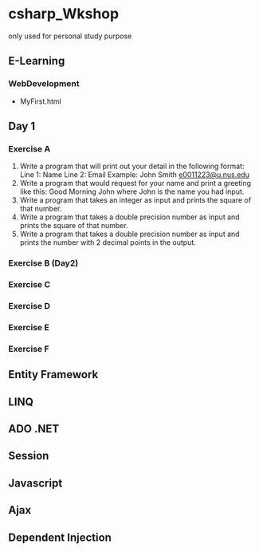 # csharp_Wkshop
only used for personal study purpose

## E-Learning

### WebDevelopment

- MyFirst.html

## Day 1 

### Exercise A

  1. Write a program that will print out your detail in the following format:
  Line 1: Name
  Line 2: Email
  Example:
  John Smith
  e0011223@u.nus.edu
  2. Write a program that would request for your name and print a greeting like this: Good Morning John where John is the name you had input.
  3. Write a program that takes an integer as input and prints the square of that number.
  4. Write a program that takes a double precision number as input and prints the square of that number.
  5. Write a program that takes a double precision number as input and prints the number with 2 decimal points in the output.   

### Exercise B (Day2)
### Exercise C
### Exercise D
### Exercise E
### Exercise F

## Entity Framework
## LINQ
## ADO .NET 
## Session
## Javascript
## Ajax
## Dependent Injection
## 

